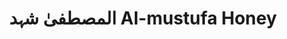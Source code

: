 ---
title: "المصطفیٰ شہد Al-mustufa Honey"
url: /karachi/lmstfy-shhd-al-mustufa-honey/
shop: general
---